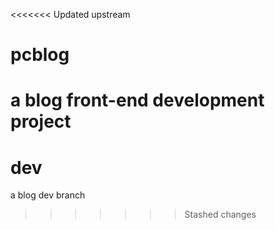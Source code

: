 <<<<<<< Updated upstream
# pcblog
a blog front-end development project
=======
# dev
a blog dev branch
>>>>>>> Stashed changes
